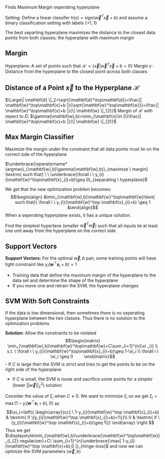 Finds Maximum Margin seperating hyperplane

Setting: Define a linear classifer $h(x)=sign(\vec{w}^T\vec{x}+b)$ and assume a binary classification setting with labels $\{+1,1\}$

The best separting hyperplane maximizes the distance to the closest data points from both classes; the hyperplane with maximum margin

## Margin

Hyperplane: A set of points such that $\mathcal{H}=\{\vec{x}|\vec{w}^T\vec{x}+b=0\}$
Margin $\gamma$ : Distance from the hyperplane to the closest point across both classes

## Distance of a Point $\vec{x}$ to the Hyperplane $\mathcal{H}$

$\Large\| \mathbf{d} \|_2=\sqrt{\mathbf{d}^\top\mathbf{d}}=\frac{| \mathbf{w}^\top\mathbf{x}+b |}{\sqrt{\mathbf{w}^\top\mathbf{w}}}=\frac{| \mathbf{w}^\top\mathbf{x}+b |}{\| \mathbf{w} \|_{2}}$
Margin of $\mathcal{H}$ with repect to $D$: $\gamma(\mathbf{w},b)=\min_{\mathbf{x}\in D}\frac{| \mathbf{w}^\top\mathbf{x}+b |}{\| \mathbf{w} \|_{2}}$

## Max Margin Classifier 

Maximize the margin under the constraint that all data points must lie on the correct side of the hyperplane

$\underbrace{\operatorname*{argmax}_{\mathbf{w},b}\gamma(\mathbf{w},b)}_{maximize \ margin}  \textrm{ such that} \ \  \underbrace{\forall i \ y_{i}(\mathbf{w}^\top\mathbf{x}_{i}+b)\geq 0}_{separating \ hyperplane}$

We get that the new optimization problem becomes: $$\begin{align} &\min_{\mathbf{w},b}\mathbf{w}^\top\mathbf{w}\text{ such that}\ \forall i \ y_{i}(\mathbf{w}^\top \mathbf{x}_{i}+b) \geq 1 &\end{align}$$
When a seperating hyperplane exists, it has a unique solution.

Find the simplest hyperlane (smaller $\vec{w}^T\vec{w}$) such that all inputs lie at least one unit away from the hyperplane on the correct side

## Support Vectors 

**Support Vectors:** For the optimal $\vec{w},b$ pair, some training points will have tight constraint like $y_{i}(\mathbf{w}^\top \mathbf{x}_{i}+b) = 1$
- Training data that define the maximum margin of the hyperplane to the data set and determine the shape of the hyperplane
- If you move one and retrain the SVM, the hyperplane changes

## SVM With Soft Constraints

If the data is low dimensional, then sometimes there is no seperating hyperplane between the two classes. Thus there is no solution to the optimzation problems

**Solution**: Allow the constraints to be violated $$\begin{matrix}
\min_{\mathbf{w},b}\mathbf{w}^\top\mathbf{w}+C\sum_{i=1}^{n}\xi _{i} \\ 
s.t. \ \forall i \ y_{i}(\mathbf{w}^\top\mathbf{x}_{i}+b)\geq 1-\xi_i \\  \forall i \ \xi_i \geq 0        
\end{matrix}$$- If $C$ is large then the SVM is strict and tries to get the points to be on the right side of the hyperplane
- If $C$ is small, the SVM is loose and sacrifice some points for a simpler (lower $||\vec{w}||_2^2$) solution

Consider the value of $\xi_i$ when $C\neq0$. We want to minimize $\xi_i$ so we get $\xi_i=\max(1-y_{i}(\mathbf{w}^\top \mathbf{x}_{i}+b) ,0)$ as 
$$\xi_i=\left\{
\begin{array}{cc}
\ 1-y_{i}(\mathbf{w}^\top \mathbf{x}_{i}+b) & \textrm{ if \(y_{i}(\mathbf{w}^\top \mathbf{x}_{i}+b)<1\)}\\
0 & \textrm{ if \(y_{i}(\mathbf{w}^\top \mathbf{x}_{i}+b)\geq 1\)}
\end{array}
\right.$$
Thus we get $\displaystyle\min_{\mathbf{w},b}\underbrace{\mathbf{w}^\top\mathbf{w}}_{l_{2}-regularizer}+C\  \sum_{i=1}^{n}\underbrace{\max[ 1-y_{i}(\mathbf{w}^\top \mathbf{x}+b),0 ]}_{hinge-loss}$
and now we can optimize the SVM parameters $(\vec{w},b)$
